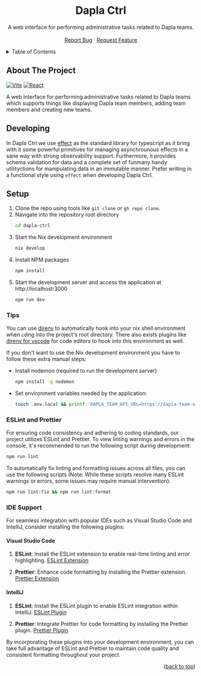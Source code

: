 <a name="readme-top"></a>

<h1 align="center">Dapla Ctrl</h3>

  <p align="center">
    A web interface for performing administrative tasks related to Dapla teams.
    <br />
    <br />
    <a href="https://github.com/statisticsnorway/dapla-ctrl/issues">Report Bug</a>
    ·
    <a href="https://github.com/statisticsnorway/dapla-ctrl/issues">Request Feature</a>
  </p>
</div>

<!-- TABLE OF CONTENTS -->
<details>
  <summary>Table of Contents</summary>
  <ol>
    <li>
      <a href="#about-the-project">About The Project</a>
    </li>
    <li><a href="#developing">Developing</a></li>
    <li>
      <a href="#setup">Setup</a>
      <ul>
        <li><a href="#tips">Tips</a></li>
        <li><a href="#eslint-and-prettier">ESLint and Prettier</a></li>
<li><a href="#ide-support">IDE Support</a></li>
      </ul>
    </li>
  </ol>
</details>

<!-- ABOUT THE PROJECT -->

## About The Project

[![Vite][Vite.js]][Vite-url]
[![React][React.js]][React-url]

A web interface for performing administrative tasks related to Dapla teams which
supports things like displaying Dapla team members, adding team members and creating new teams.

## Developing

In Dapla Ctrl we use [effect](https://effect.website) as the standard library for typescript as it bring with it some
powerful primitives for managing asynchrounous effects in a sane way with strong observability support. Furthermore, it provides schema validation for data and a complete set of funmany handy utilityctions for manipulating data in an immutable manner. Prefer writing in a functional style using `effect` when developing Dapla Ctrl.


## Setup

1. Clone the repo using tools like `git clone` or `gh repo clone`.
2. Navigate into the repository root directory
   ```sh
   cd dapla-ctrl
   ```
3. Start the Nix development environment
   ```sh
   nix develop
   ``` 
4. Install NPM packages
   ```sh
   npm install
   ```
5. Start the development server and access the application at http://localhost:3000
   ```sh
   npm run dev
   ```
   
### Tips

You can use [direnv](https://github.com/direnv/direnv) to automatically hook into your nix shell environment
when `cd`ing into the project's root directory. There also exists plugins like [direnv for vscode](https://marketplace.visualstudio.com/items?itemName=mkhl.direnv) for code editors to hook into this
environment as well.

If you don't want to use the Nix development environment you have to follow these extra manual steps:

- Install nodemon (required to run the development server)

  ```sh
  npm install -g nodemon
  ```
- Set environment variables needed by the application:

  ```sh
  touch .env.local && printf 'DAPLA_TEAM_API_URL=https://dapla-team-api-v2.staging-bip-app.ssb.no\nPORT=3000\nDAPLA_CTRL_ADMIN_GROUPS=dapla-stat-developers,dapla-skyinfra-developers,dapla-utvik-developers\nDAPLA_CTRL_DOCUMENTATION_URL=https://statistics-norway.atlassian.net/wiki/x/EYC24g' >> .env.local
  ```

### ESLint and Prettier

For ensuring code consistency and adhering to coding standards, our project utilizes ESLint and Prettier. To view linting warnings and errors in the console, it's recommended to run the following script during development:

```sh
npm run lint
```

To automatically fix linting and formatting issues across all files, you can use the following scripts (Note: While these scripts resolve many ESLint warnings or errors, some issues may require manual intervention):

```sh
npm run lint:fix && npm run lint:format
```

### IDE Support 

For seamless integration with popular IDEs such as Visual Studio Code and IntelliJ, consider installing the following plugins:

#### Visual Studio Code

1. **ESLint**: Install the ESLint extension to enable real-time linting and error highlighting.
   [ESLint Extension](https://marketplace.visualstudio.com/items?itemName=dbaeumer.vscode-eslint)

2. **Prettier**: Enhance code formatting by installing the Prettier extension.
   [Prettier Extension](https://marketplace.visualstudio.com/items?itemName=esbenp.prettier-vscode)

#### IntelliJ

1. **ESLint**: Install the ESLint plugin to enable ESLint integration within IntelliJ.
   [ESLint Plugin](https://plugins.jetbrains.com/plugin/7494-eslint)

2. **Prettier**: Integrate Prettier for code formatting by installing the Prettier plugin.
   [Prettier Plugin](https://plugins.jetbrains.com/plugin/10456-prettier)

By incorporating these plugins into your development environment, you can take full advantage of ESLint and Prettier to maintain code quality and consistent formatting throughout your project.

<p align="right">(<a href="#readme-top">back to top</a>)</p>
 
<!-- MARKDOWN LINKS & IMAGES -->
<!-- https://www.markdownguide.org/basic-syntax/#reference-style-links -->

[contributors-shield]: https://img.shields.io/github/contributors/github_username/repo_name.svg?style=for-the-badge
[contributors-url]: https://github.com/github_username/repo_name/graphs/contributors
[forks-shield]: https://img.shields.io/github/forks/github_username/repo_name.svg?style=for-the-badge
[forks-url]: https://github.com/github_username/repo_name/network/members
[stars-shield]: https://img.shields.io/github/stars/github_username/repo_name.svg?style=for-the-badge
[stars-url]: https://github.com/github_username/repo_name/stargazers
[issues-shield]: https://img.shields.io/github/issues/github_username/repo_name.svg?style=for-the-badge
[issues-url]: https://github.com/github_username/repo_name/issues
[Vite.js]: https://img.shields.io/badge/Vite-2023A?style=for-the-badge&logo=vite&logoColor=61DAFB
[Vite-url]: https://vitejs.dev/
[React.js]: https://img.shields.io/badge/React-20232A?style=for-the-badge&logo=react&logoColor=61DAFB
[React-url]: https://reactjs.org/
